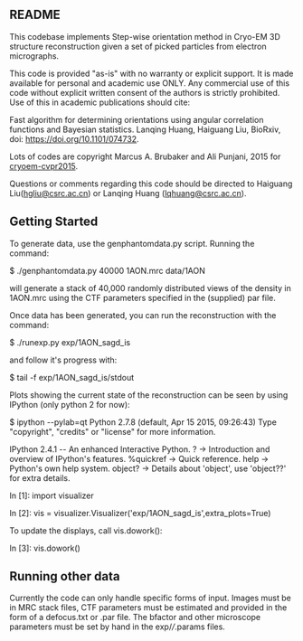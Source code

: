 README
------

This codebase implements Step-wise orientation method in Cryo-EM 3D structure reconstruction given a set of picked particles from electron micrographs.

This code is provided "as-is" with no warranty or explicit support.  It is made available for personal and academic use ONLY.  Any commercial use of this code without explicit written consent of the authors is strictly prohibited. Use of this in academic publications should cite:

Fast algorithm for determining orientations using angular correlation functions and Bayesian statistics. Lanqing Huang, Haiguang Liu, BioRxiv, 
doi: https://doi.org/10.1101/074732.

Lots of codes are copyright Marcus A. Brubaker and Ali Punjani, 2015 for [cryoem-cvpr2015](https://github.com/mbrubake/cryoem-cvpr2015).

Questions or comments regarding this code should be directed to Haiguang Liu(hgliu@csrc.ac.cn) or Lanqing Huang (lqhuang@csrc.ac.cn).


Getting Started
---------------

To generate data, use the genphantomdata.py script.  Running the command:

$ ./genphantomdata.py 40000 1AON.mrc data/1AON

will generate a stack of 40,000 randomly distributed views of the density in 1AON.mrc using the CTF parameters specified in the (supplied) par file.

Once data has been generated, you can run the reconstruction with the command:

$ ./runexp.py exp/1AON_sagd_is

and follow it's progress with:

$ tail -f exp/1AON_sagd_is/stdout

Plots showing the current state of the reconstruction can be seen by using IPython (only python 2 for now):

$ ipython --pylab=qt
Python 2.7.8 (default, Apr 15 2015, 09:26:43) 
Type "copyright", "credits" or "license" for more information.

IPython 2.4.1 -- An enhanced Interactive Python.
?         -> Introduction and overview of IPython's features.
%quickref -> Quick reference.
help      -> Python's own help system.
object?   -> Details about 'object', use 'object??' for extra details.

In [1]: import visualizer

In [2]: vis = visualizer.Visualizer('exp/1AON_sagd_is',extra_plots=True)

To update the displays, call vis.dowork():

In [3]: vis.dowork()

Running other data
------------------

Currently the code can only handle specific forms of input.  Images must be in MRC stack files, CTF parameters must be estimated and provided in the form of a defocus.txt or .par file.  The bfactor and other microscope parameters must be set by hand in the exp/*/*.params files.
